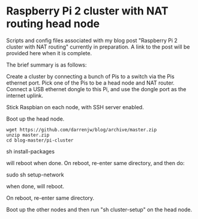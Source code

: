 # Raspberry Pi 2 cluster with NAT routing head node

Scripts and config files associated with my blog post "Raspberry Pi 2 cluster with NAT routing" currently in preparation. A link to the post will be provided here when it is complete.

The brief summary is as follows:

Create a cluster by connecting a bunch of Pis to a switch via the Pis ethernet port. Pick one of the Pis to be a head node and NAT router. Connect a USB ethernet dongle to this Pi, and use the dongle port as the internet uplink.

Stick Raspbian on each node, with SSH server enabled.

Boot up the head node.

```
wget https://github.com/darrenjw/blog/archive/master.zip
unzip master.zip
cd blog-master/pi-cluster
```

sh install-packages

will reboot when done. On reboot, re-enter same directory, and then do:

sudo sh setup-network

when done, will reboot.

On reboot, re-enter same directory.

Boot up the other nodes and then run "sh cluster-setup" on the head node.


